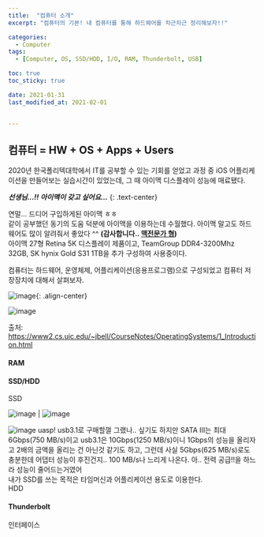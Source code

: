 ```yaml
---
title:  "컴퓨터 소개"
excerpt: "컴퓨터의 기본! 내 컴퓨터를 통해 하드웨어를 차근차근 정리해보자!!"

categories:
  - Computer
tags:
  - [Computer, OS, SSD/HDD, I/O, RAM, Thunderbolt, USB]

toc: true
toc_sticky: true

date: 2021-01-31
last_modified_at: 2021-02-01


---
```


## 컴퓨터 = HW + OS + Apps + Users  
2020년 한국폴리텍대학에서 IT를 공부할 수 있는 기회를 얻었고 과정 중 iOS 어플리케이션을 만들어보는 실습시간이 있었는데, 그 때 아이맥 디스플레이 성능에 매료됐다.  

***선생님...!! 아이맥이 갖고 싶어요...***
{: .text-center}

연말... 드디어 구입하게된 아이맥 ㅎㅎ   
같이 공부했던 동기의 도움 덕분에 아이맥을 이용하는데 수월했다. 아이맥 말고도 하드웨어도 많이 알려줘서 좋았다 ^^  **(감사합니다.. [맥전문가 형](https://greendreamtrre.tistory.com/))**   
아이맥 27형 Retina 5K 디스플레이 제품이고, TeamGroup DDR4-3200Mhz 32GB, SK hynix Gold S31 1TB을 추가 구성하여 사용중이다.

컴퓨터는 하드웨어, 운영체제, 어플리케이션(응용프로그램)으로 구성되었고 컴퓨터 저장장치에 대해서 살펴보자.  

![image](https://user-images.githubusercontent.com/62678380/106493414-70af3980-64fc-11eb-8972-c117d36ebcf1.png){: .align-center}

![image](https://user-images.githubusercontent.com/62678380/106635518-488b0d80-65c4-11eb-90e9-2aeb4840e06d.png)


출처: https://www2.cs.uic.edu/~jbell/CourseNotes/OperatingSystems/1_Introduction.html


#### RAM

#### SSD/HDD
SSD   

![image](http://cdn.011st.com/11dims/resize/600x600/quality/75/11src/pd/21/7/8/5/8/5/0/UcDDk/3288785850_A3.png) | ![image](http://cdn.011st.com/11dims/resize/600x600/quality/75/11src/pd/21/7/8/5/8/5/0/UcDDk/3288785850_B.png)

![image](https://user-images.githubusercontent.com/62678380/106637660-56da2900-65c6-11eb-8a7f-b97c893dfc16.png)
uasp!
usb3.1로 구매할껄 그랬나.. 싶기도 하지만 SATA III는 최대 6Gbps(750 MB/s)이고 usb3.1은 10Gbps(1250 MB/s)이니 1Gbps의 성능을 올리자고 2배의 금액을 올리는 건 아닌것 같기도 하고, 그런데 사실 5Gbps(625 MB/s)로도 충분한데 어댑터 성능이 후진건지.. 100 MB/s나 느리게 나온다.
아.. 전력 공급!!을 하느라 성능이 줄어드는거였어   
내가 SSD를 쓰는 목적은 타임머신과 어플리케이션 용도로 이용한다.   
HDD


#### Thunderbolt
인터페이스
